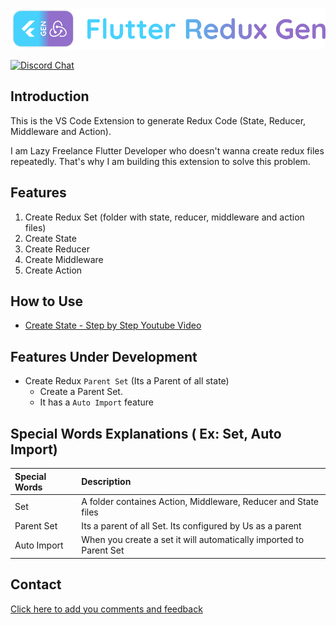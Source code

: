 [![LOGO][]][AUTHOR]

[![Discord Chat](https://img.shields.io/badge/chat-discord-blue.svg)](https://discord.gg/KYPkhEx)

## Introduction 

This is the VS Code Extension to generate Redux Code (State, Reducer, Middleware and Action).

I am Lazy Freelance Flutter Developer who doesn't wanna create redux files repeatedly. That's why I am building this extension to solve this problem.

## Features

1. Create Redux Set (folder with state, reducer, middleware and action files)
2. Create State 
3. Create Reducer
4. Create Middleware
5. Create Action

## How to Use

- [Create State - Step by Step Youtube Video][CREATE_STATE_YOUTUBE]

## Features Under Development 

- Create Redux `Parent Set` (Its a Parent of all state)
    - Create a Parent Set.
    - It has a `Auto Import` feature

## Special Words Explanations ( Ex: Set, Auto Import)

| Special Words      |        Description     |
|        :----      |           :----      |
| Set              | A folder containes Action, Middleware, Reducer and State files |
| Parent Set         | Its a parent of all Set. Its configured by Us as a parent      |
| Auto Import        | When you create a set it will automatically imported to Parent Set |

## Contact

[Click here to add you comments and feedback][CONTACT]

[LOGO]: https://raw.githubusercontent.com/BalaDhruv/Flutter_Redux_Gen/master/media/flutter_redux_gen_logo_with_name.png
[AUTHOR]: https://balamurugan.dev/
[CONTACT]: https://forms.gle/wXPgEEAYvczjWwys8
[CREATE_STATE_YOUTUBE]: https://www.youtube.com/watch?v=ISRztcuk2lg
